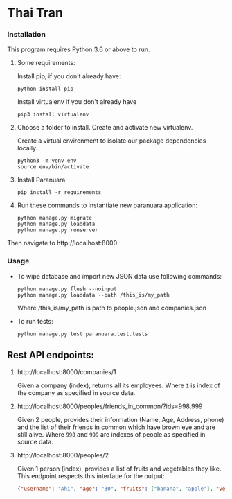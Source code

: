# Thai Tran

### Installation

This program requires Python 3.6 or above to run.

1. Some requirements:

    Install pip, if you don't already have:

    ```commandline
    python install pip
    ```

    Install virtualenv if you don't already have

    ```commandline
    pip3 install virtualenv
    ```

 2. Choose a folder to install. Create and activate new virtualenv.

    Create a virtual environment to isolate our package dependencies locally
    ```
    python3 -m venv env
    source env/bin/activate
    ```

 3. Install Paranuara

    ```commandline
    pip install -r requirements
    ```

 4. Run these commands to instantiate new paranuara application:

    ```commandline
    python manage.py migrate
    python manage.py loaddata
    python manage.py runserver
    ```
Then navigate to http://localhost:8000

### Usage

* To wipe database and import new JSON data use following commands:

    ```commandline
    python manage.py flush --noinput
    python manage.py loaddata --path /this_is/my_path
    ```
    Where /this_is/my_path is path to people.json and companies.json

* To run tests:

    ```commandline
    python manage.py test paranuara.test.tests
    ```

## Rest API endpoints:

1. http://localhost:8000/companies/1

    Given a company (index), returns all its employees.
    Where `1` is index of the company as specified in source data.

2. http://localhost:8000/peoples/friends_in_common/?ids=998,999

    Given 2 people, provides their information (Name, Age, Address, phone) and
    the list of their friends in common which have brown eye and are still alive.
    Where `998` and `999` are indexes of people as specified in source data.

3. http://localhost:8000/peoples/2

    Given 1 person (index), provides a list of fruits and vegetables they like. This endpoint
    respects this interface for the output:
    ```json
    {"username": "Ahi", "age": "30", "fruits": ["banana", "apple"], "vegetables": ["beetroot", "lettuce"]}
    ```